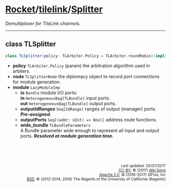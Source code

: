 [Rocket](../Readme.md)/[tilelink](../tilelink.md)/[Splitter](https://github.com/freechipsproject/rocket-chip/blob/master/src/main/scala/tilelink/Splitter.scala)
=====================
*Demultiplexer for TileLink channels.*

**********************

## class TLSplitter

~~~scala
class TLSplitter(policy: TLArbiter.Policy = TLArbiter.roundRobin)(implicit p: Parameters) extends LazyModule
~~~

+ **policy** `TLArbiter.Policy` (param) the arbitration algorithm used in arbiters.
+ **node** `TLSplitterNode` the diplomacy object to record port connections for module generation.
+ **module** `LazyModuleImp`
  - **io** `Bundle` module I/O ports:<br>
    **in** `HeterogeneousBag[TLBundle]` input ports.<br>
    **out** `HeterogeneousBag[TLBundle]` output ports.<br>
  - **outputIdRanges** `Seq[IdRange]` ranges of output (manager) ports. **_Pre-assigned._**
  - **outputPorts** `Seq[(addr: UInt) => Bool]` address route functions.
  - **wide_bundle** `TLBundleParameters`<br>
    A Bundle parameter wide enough to represent all input and output ports. **_Resolved at module generation time._**

<br><br><br><p align="right">
<sub>
Last updated: 20/07/2017<br>
[CC-BY](https://creativecommons.org/licenses/by/3.0/), &copy; (2017) [Wei Song](mailto:wsong83@gmail.com)<br>
[Apache 2.0](https://github.com/freechipsproject/rocket-chip/blob/master/LICENSE.SiFive), &copy; (2016-2017) SiFive, Inc<br>
[BSD](https://github.com/freechipsproject/rocket-chip/blob/master/LICENSE.Berkeley), &copy; (2012-2014, 2016) The Regents of the University of California (Regents)
</sub>
</p>

